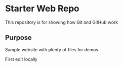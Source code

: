 # Starter Web Repo

This repository is for showing how Git and GitHub work

## Purpose

Sample website with plenty of files for demos

First edit locally